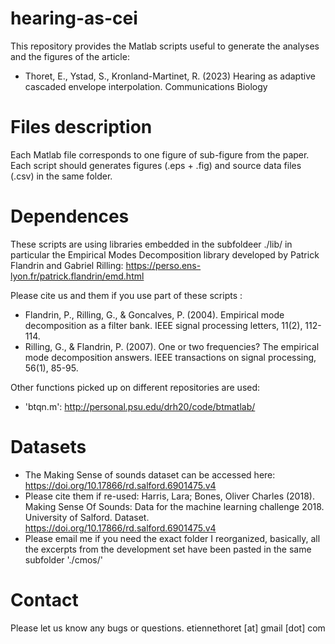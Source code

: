 # hearing-as-cei
This repository provides the Matlab scripts useful to generate the analyses and the figures of the article: 
* Thoret, E., Ystad, S., Kronland-Martinet, R. (2023) Hearing as adaptive cascaded envelope interpolation. Communications Biology

# Files description
Each Matlab file corresponds to one figure of sub-figure from the paper. Each script should generates figures (.eps + .fig) and source data files (.csv) in the same folder.

# Dependences
These scripts are using libraries embedded in the subfoldeer ./lib/ in particular the Empirical Modes Decomposition library developed by Patrick Flandrin and Gabriel Rilling: https://perso.ens-lyon.fr/patrick.flandrin/emd.html

Please cite us and them if you use part of these scripts :
* Flandrin, P., Rilling, G., & Goncalves, P. (2004). Empirical mode decomposition as a filter bank. IEEE signal processing letters, 11(2), 112-114.
* Rilling, G., & Flandrin, P. (2007). One or two frequencies? The empirical mode decomposition answers. IEEE transactions on signal processing, 56(1), 85-95.

Other functions picked up on different repositories are used:
* 'btqn.m': http://personal.psu.edu/drh20/code/btmatlab/

# Datasets
* The Making Sense of sounds dataset can be accessed here: https://doi.org/10.17866/rd.salford.6901475.v4
* Please cite them if re-used: Harris, Lara; Bones, Oliver Charles (2018). Making Sense Of Sounds: Data for the machine learning challenge 2018. University of Salford. Dataset. https://doi.org/10.17866/rd.salford.6901475.v4
* Please email me if you need the exact folder I reorganized, basically, all the excerpts from the development set have been pasted in the same subfolder './cmos/'

# Contact
Please let us know any bugs or questions.
etiennethoret [at] gmail [dot] com
